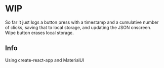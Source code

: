 # WIP

So far it just logs a button press with a timestamp and a cumulative number of clicks, saving that to local storage, and updating the JSON onscreen.
Wipe button erases local storage.

## Info

Using create-react-app and MaterialUI
